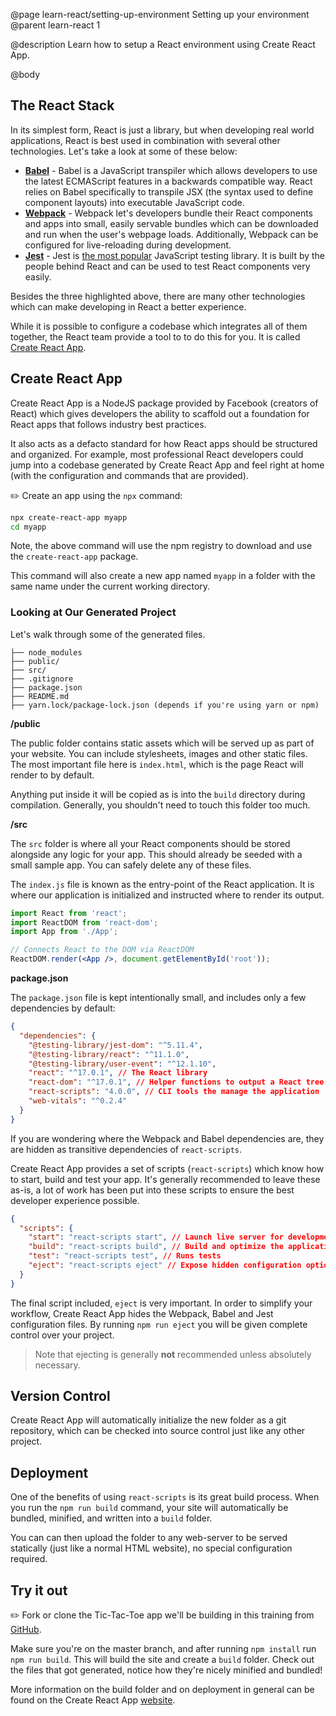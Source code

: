 @page learn-react/setting-up-environment Setting up your environment
@parent learn-react 1

@description Learn how to setup a React environment using Create React App.

@body

## The React Stack

In its simplest form, React is just a library, but when developing real world applications, React is best used in combination with several other technologies. Let's take a look at some of these below:

- **[Babel](https://babeljs.io/)** - Babel is a JavaScript transpiler which allows developers to use the latest ECMAScript features in a backwards compatible way. React relies on Babel specifically to transpile JSX (the syntax used to define component layouts) into executable JavaScript code.
- **[Webpack](https://webpack.js.org/)** - Webpack let's developers bundle their React components and apps into small, easily servable bundles which can be downloaded and run when the user's webpage loads. Additionally, Webpack can be configured for live-reloading during development.
- **[Jest](https://jestjs.io/)** - Jest is [the most popular](https://www.npmtrends.com/ava-vs-jasmine-vs-jest-vs-mocha-vs-qunit) JavaScript testing library. It is built by the people behind React and can be used to test React components very easily.

Besides the three highlighted above, there are many other technologies which can make developing in React a better experience.

While it is possible to configure a codebase which integrates all of them together, the React team provide a tool to to do this for you. It is called [Create React App](https://github.com/facebook/create-react-app).

## Create React App

Create React App is a NodeJS package provided by Facebook (creators of React) which gives developers the ability to scaffold out a foundation for React apps that follows industry best practices.

It also acts as a defacto standard for how React apps should be structured and organized. For example, most professional React developers could jump into a codebase generated by Create React App and feel right at home (with the configuration and commands that are provided).

✏️ Create an app using the `npx` command:

```bash
npx create-react-app myapp
cd myapp
```

Note, the above command will use the npm registry to download and use the `create-react-app` package.

This command will also create a new app named `myapp` in a folder with the same name under the current working directory.

### Looking at Our Generated Project

Let's walk through some of the generated files.

```code
├── node_modules
├── public/
├── src/
├── .gitignore
├── package.json
├── README.md
├── yarn.lock/package-lock.json (depends if you're using yarn or npm)
```

**/public**

The public folder contains static assets which will be served up as part of your website. You can include stylesheets, images and other static files. The most important file here is `index.html`, which is the page React will render to by default.

Anything put inside it will be copied as is into the `build` directory during compilation. Generally, you shouldn't need to touch this folder too much.

**/src**

The `src` folder is where all your React components should be stored alongside any logic for your app. This should already be seeded with a small sample app. You can safely delete any of these files.

The `index.js` file is known as the entry-point of the React application. It is where our application is initialized and instructed where to render its output.

```jsx
import React from 'react';
import ReactDOM from 'react-dom';
import App from './App';

// Connects React to the DOM via ReactDOM
ReactDOM.render(<App />, document.getElementById('root'));
```

**package.json**

The `package.json` file is kept intentionally small, and includes only a few dependencies by default:

```json
{
  "dependencies": {
    "@testing-library/jest-dom": "^5.11.4",
    "@testing-library/react": "^11.1.0",
    "@testing-library/user-event": "^12.1.10",
    "react": "^17.0.1", // The React library
    "react-dom": "^17.0.1", // Helper functions to output a React tree as HTML
    "react-scripts": "4.0.0", // CLI tools the manage the application
    "web-vitals": "^0.2.4"
  }
}
```

If you are wondering where the Webpack and Babel dependencies are, they are hidden as transitive dependencies of `react-scripts`.

Create React App provides a set of scripts (`react-scripts`) which know how to start, build and test your app. It's generally recommended to leave these as-is, a lot of work has been put into these scripts to ensure the best developer experience possible.

```json
{
  "scripts": {
    "start": "react-scripts start", // Launch live server for development
    "build": "react-scripts build", // Build and optimize the application for production
    "test": "react-scripts test", // Runs tests
    "eject": "react-scripts eject" // Expose hidden configuration options (Dangerous)
  }
}
```

The final script included, `eject` is very important. In order to simplify your workflow, Create React App hides the Webpack, Babel and Jest configuration files. By running `npm run eject` you will be given complete control over your project.

> Note that ejecting is generally **not** recommended unless absolutely necessary.

## Version Control

Create React App will automatically initialize the new folder as a git repository, which can be checked into source control just like any other project.

## Deployment

One of the benefits of using `react-scripts` is its great build process. When you run the `npm run build` command, your site will automatically be bundled, minified, and written into a `build` folder.

You can can then upload the folder to any web-server to be served statically (just like a normal HTML website), no special configuration required.

## Try it out

✏️ Fork or clone the Tic-Tac-Toe app we'll be building in this training from [GitHub](https://github.com/bitovi/react-exercises).

Make sure you're on the master branch, and after running `npm install` run `npm run build`. This will build the site and create a `build` folder. Check out the files that got generated, notice how they're nicely minified and bundled!

More information on the build folder and on deployment in general can be found on the Create React App [website](https://create-react-app.dev/docs/deployment/).
